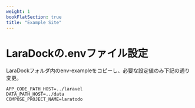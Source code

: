 ```yaml
---
weight: 1
bookFlatSection: true
title: "Example Site"
---
```


# LaraDockの.envファイル設定

LaraDockフォルダ内のenv-exampleをコピーし、必要な設定値のみ下記の通り変更。

    APP_CODE_PATH_HOST=../laravel
    DATA_PATH_HOST=../data
    COMPOSE_PROJECT_NAME=laratodo
